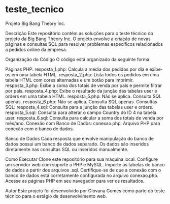 # teste_tecnico
Projeto Big Bang Theory Inc.

Descrição
  Este repositório contém as soluções para o teste técnico do projeto da Big Bang Theory Inc. O projeto envolve a criação de novas páginas e consultas SQL para resolver problemas específicos relacionados a pedidos online da empresa.

Organização do Código
O código está organizado da seguinte forma:

Páginas PHP:
  resposta_1.php: Calcula a média dos pedidos por dia e exibe-os em uma tabela HTML.
  resposta_2.php: Lista todos os pedidos em uma tabela HTML com cores alternadas e um botão para imprimir.
  resposta_3.php: Exibe a soma dos totais de venda por país e permite filtrar por país.
  resposta_4.php: Exibe o resultado da junção das tabelas user e orders em uma tabela HTML.
  resposta_5.php: Não se aplica. Consulta SQL apenas.
  resposta_6.php: Não se aplica. Consulta SQL apenas.
Consultas SQL:
  resposta_4.sql: Consulta para a junção das tabelas user e orders.
  resposta_5.sql: Consulta para alterar o campo Country do ID 4 na tabela user.
  resposta_6.sql: Consulta para calcular a soma dos totais de venda por mês/ano.
Conexão com Banco de Dados:
  conexao.php: Arquivo PHP para conexão com o banco de dados.

Banco de Dados
  Cada resposta que envolve manipulação do banco de dados possui um banco de dados separado. Os dados são inseridos diretamente nas consultas SQL ou inseridos manualmente.

Como Executar
Clone este repositório para sua máquina local.
Configure um servidor web com suporte a PHP e MySQL.
Importe as tabelas do banco de dados a partir dos arquivos .sql.
Certifique-se de que a conexão com o banco de dados está corretamente configurada no arquivo conexao.php.
Acesse as páginas PHP em seu navegador para ver os resultados.

Autor
  Este projeto foi desenvolvido por Giovana Gomes como parte do teste técnico para o estágio de desenvolvimento web.
